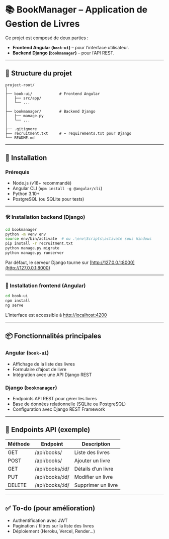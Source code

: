 
# 📚 BookManager – Application de Gestion de Livres

Ce projet est composé de deux parties :

- **Frontend Angular (`book-ui`)** – pour l’interface utilisateur.
- **Backend Django (`bookmanager`)** – pour l’API REST.

---

## 📁 Structure du projet

```
project-root/
│
├── book-ui/            # Frontend Angular
│   ├── src/app/
│   └── ...
│
├── bookmanager/        # Backend Django
│   ├── manage.py
│   └── ...
│
├── .gitignore
├── recruitment.txt     # = requirements.txt pour Django
└── README.md
```

---

## 🚀 Installation

### Prérequis

- Node.js (v18+ recommandé)
- Angular CLI (`npm install -g @angular/cli`)
- Python 3.10+
- PostgreSQL (ou SQLite pour tests)

---

### 🛠 Installation backend (Django)

```bash
cd bookmanager
python -m venv env
source env/bin/activate  # ou .\env\Scripts\activate sous Windows
pip install -r recruitment.txt
python manage.py migrate
python manage.py runserver
```

Par défaut, le serveur Django tourne sur [http://127.0.0.1:8000](http://127.0.0.1:8000)

---

### 🧩 Installation frontend (Angular)

```bash
cd book-ui
npm install
ng serve
```

L’interface est accessible à [http://localhost:4200](http://localhost:4200)

---

## 📦 Fonctionnalités principales

### Angular (`book-ui`)

- Affichage de la liste des livres
- Formulaire d’ajout de livre
- Intégration avec une API Django REST

### Django (`bookmanager`)

- Endpoints API REST pour gérer les livres
- Base de données relationnelle (SQLite ou PostgreSQL)
- Configuration avec Django REST Framework

---

## 🔌 Endpoints API (exemple)

| Méthode | Endpoint        | Description              |
|---------|------------------|--------------------------|
| GET     | /api/books/      | Liste des livres         |
| POST    | /api/books/      | Ajouter un livre         |
| GET     | /api/books/:id/  | Détails d’un livre       |
| PUT     | /api/books/:id/  | Modifier un livre        |
| DELETE  | /api/books/:id/  | Supprimer un livre       |

---

## ✅ To-do (pour amélioration)

- Authentification avec JWT
- Pagination / filtres sur la liste des livres
- Déploiement (Heroku, Vercel, Render...)
